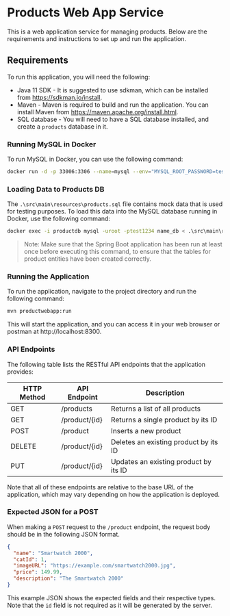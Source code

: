 # Products Web App Service

This is a web application service for managing products. Below are the requirements and instructions to set up and run the application.

## Requirements

To run this application, you will need the following:

- Java 11 SDK - It is suggested to use sdkman, which can be installed from https://sdkman.io/install.
- Maven - Maven is required to build and run the application. You can install Maven from https://maven.apache.org/install.html.
- SQL database - You will need to have a SQL database installed, and create a `products` database in it.

### Running MySQL in Docker

To run MySQL in Docker, you can use the following command:

```bash
docker run -d -p 33006:3306 --name=mysql --env="MYSQL_ROOT_PASSWORD=test1234" --env="MYSQL_DATABASE=products" mysql
```

### Loading Data to Products DB
The `.\src\main\resources\products.sql` file contains mock data that is used for testing purposes.
To load this data into the MySQL database running in Docker, use the following command:

```bash
docker exec -i productdb mysql -uroot -ptest1234 name_db < .\src\main\resources\products.sql
```

> Note: Make sure that the Spring Boot application has been run at least once before executing this command, to ensure that the tables for product entities have been created correctly.

### Running the Application
To run the application, navigate to the project directory and run the following command:
````bash
mvn productwebapp:run
````

This will start the application, and you can access it in your web browser or postman at http://localhost:8300.

### API Endpoints
The following table lists the RESTful API endpoints that the application provides:

| HTTP Method | API Endpoint | Description |
| ----------- | ------------ | ----------- |
| GET | /products | Returns a list of all products |
| GET | /product/{id} | Returns a single product by its ID |
| POST | /product | Inserts a new product |
| DELETE | /product/{id} | Deletes an existing product by its ID |
| PUT | /product/{id} | Updates an existing product by its ID |

Note that all of these endpoints are relative to the base URL of the application,
which may vary depending on how the application is deployed.

### Expected JSON for a POST

When making a `POST` request to the `/product` endpoint, the request body should be in the following JSON format.

````json
{
  "name": "Smartwatch 2000",
  "catId": 1,
  "imageURL": "https://example.com/smartwatch2000.jpg",
  "price": 149.99,
  "description": "The Smartwatch 2000"
}
````
This example JSON shows the expected fields and their respective types.
Note that the `id` field is not required as it will be generated by the server.

